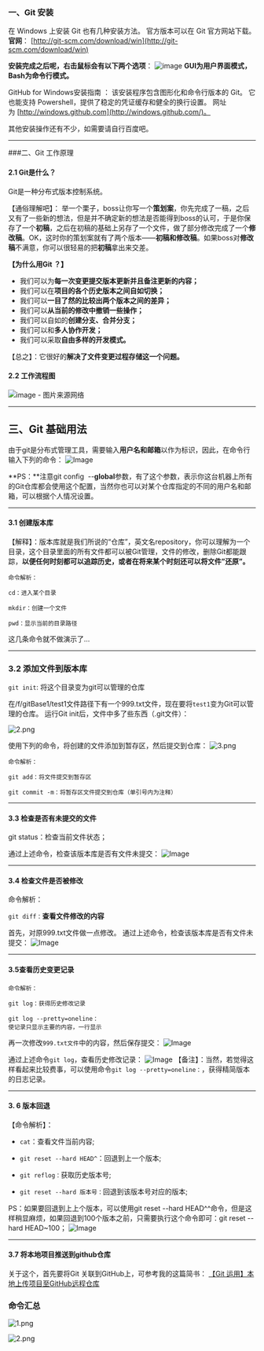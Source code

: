 ### 一、Git 安装
在 Windows 上安装 Git 也有几种安装方法。 官方版本可以在 Git 官方网站下载。
**官网**： [http://git-scm.com/download/win](http://git-scm.com/download/win)

**安装完成之后呢，右击鼠标会有以下两个选项**：
![image](https://upload-images.jianshu.io/upload_images/17476267-27e14ae45f1b251d.png?imageMogr2/auto-orient/strip%7CimageView2/2/w/1240)
**GUI为用户界面模式，Bash为命令行模式。**

GitHub for Windows安装指南 ：
该安装程序包含图形化和命令行版本的 Git。 它也能支持 Powershell，提供了稳定的凭证缓存和健全的换行设置。 
网址为 [http://windows.github.com](http://windows.github.com/)。

其他安装操作还有不少，如需要请自行百度吧。

---

###二、Git 工作原理
#### 2.1 Git是什么？

Git是一种分布式版本控制系统。

【通俗理解吧】：
举一个栗子，boss让你写一个**策划案**，你先完成了一稿，之后又有了一些新的想法，但是并不确定新的想法是否能得到boss的认可，于是你保存了一个**初稿**，之后在初稿的基础上另存了一个文件，做了部分修改完成了一个**修改稿**。OK，这时你的策划案就有了两个版本——**初稿和修改稿**。如果boss对**修改稿**不满意，你可以很轻易的把**初稿**拿出来交差。

**【为什么用Git ？】**
- 我们可以为**每一次变更提交版本更新并且备注更新的内容；**
- 我们可以在**项目的各个历史版本之间自如切换；**
- 我们可以**一目了然的比较出两个版本之间的差异；**
- 我们可以**从当前的修改中撤销一些操作；**
- 我们可以自如的**创建分支、合并分支；**
- 我们可以和**多人协作开发；**
- 我们可以采取**自由多样的开发模式。**

【总之】：它很好的**解决了文件变更过程存储这一个问题。**

#### 2.2 工作流程图
![image - 图片来源网络](https://upload-images.jianshu.io/upload_images/17476267-c36703148cdcb21b.png?imageMogr2/auto-orient/strip%7CimageView2/2/w/1240)

---
## 三、Git 基础用法

由于git是分布式管理工具，需要输入**用户名和邮箱**以作为标识，因此，在命令行输入下列的命令：
![Image](https://upload-images.jianshu.io/upload_images/17476267-c0d952250c277f12.png?imageMogr2/auto-orient/strip%7CimageView2/2/w/1240)

**PS：**注意git config  --**global**参数，有了这个参数，表示你这台机器上所有的Git仓库都会使用这个配置，当然你也可以对某个仓库指定的不同的用户名和邮箱，可以根据个人情况设置。

---
#### 3.1 创建版本库
【解释】：版本库就是我们所说的“仓库”，英文名repository，你可以理解为一个目录，这个目录里面的所有文件都可以被Git管理，文件的修改，删除Git都能跟踪，**以便任何时刻都可以追踪历史，或者在将来某个时刻还可以将文件”还原”。**
```
命令解析：

cd：进入某个目录

mkdir：创建一个文件

pwd：显示当前的目录路径
```
这几条命令就不做演示了...

---
### 3.2 添加文件到版本库


`git init`: 将这个目录变为git可以管理的仓库

在/f/gitBase1/test1文件路径下有一个999.txt文件，现在要将`test1`变为Git可以管理的仓库。
运行Git init后，文件中多了些东西（.git文件）：

![2.png](https://upload-images.jianshu.io/upload_images/17476267-c466caed5e33f133.png?imageMogr2/auto-orient/strip%7CimageView2/2/w/1240)

使用下列的命令，将创建的文件添加到暂存区，然后提交到仓库：
![3.png](https://upload-images.jianshu.io/upload_images/17476267-e76e2b880d007890.png?imageMogr2/auto-orient/strip%7CimageView2/2/w/1240)

```
命令解析：

git add：将文件提交到暂存区

git commit -m：将暂存区文件提交到仓库（单引号内为注释）
```

---
#### 3.3 检查是否有未提交的文件

git status：检查当前文件状态；

通过上述命令，检查该版本库是否有文件未提交：
![Image](https://upload-images.jianshu.io/upload_images/17476267-98c4d940ffdb3c8e.png?imageMogr2/auto-orient/strip%7CimageView2/2/w/1240)

---
#### 3.4 检查文件是否被修改

命令解析：

`git diff：`**查看文件修改的内容**

首先，对原999.txt文件做一点修改。
通过上述命令，检查该版本库是否有文件未提交：
![Image](https://upload-images.jianshu.io/upload_images/17476267-38feed1a81f2968d.png?imageMogr2/auto-orient/strip%7CimageView2/2/w/1240)

---
#### 3.5查看历史变更记录
```
命令解析：

git log：获得历史修改记录

git log --pretty=oneline：
使记录只显示主要的内容，一行显示
```
再一次修改`999.txt文件`中的内容，然后保存提交：
![Image](https://upload-images.jianshu.io/upload_images/17476267-69b69cea06df1107.png?imageMogr2/auto-orient/strip%7CimageView2/2/w/1240)

通过上述命令`git log`，查看历史修改记录：
![Image](https://upload-images.jianshu.io/upload_images/17476267-137ea392b6627e2d.png?imageMogr2/auto-orient/strip%7CimageView2/2/w/1240)
【备注】：当然，若觉得这样看起来比较费事，可以使用命令`git log --pretty=oneline：`，获得精简版本的日志记录。

---
#### 3. 6 版本回退

【命令解析】：
- `cat`：查看文件当前内容;

- `git reset --hard HEAD^`：回退到上一个版本;

- `git reflog：`获取历史版本号;

- `git reset --hard 版本号：`回退到该版本号对应的版本;

PS：如果要回退到上上个版本，可以使用git reset --hard HEAD^^命令，但是这样稍显麻烦，如果回退到100个版本之前，只需要执行这个命令即可：git reset --hard HEAD~100；
![Image](https://upload-images.jianshu.io/upload_images/17476267-842f028778559472.png?imageMogr2/auto-orient/strip%7CimageView2/2/w/1240)

---
#### 3.7 将本地项目推送到github仓库

关于这个，首先要将Git 关联到GitHub上，可参考我的这篇简书：
[【Git 运用】本地上传项目至GitHub远程仓库](https://www.jianshu.com/p/44290e1e0456)


### 命令汇总


![1.png](https://upload-images.jianshu.io/upload_images/17476267-bb1e01c362d4edf1.png?imageMogr2/auto-orient/strip%7CimageView2/2/w/1240)

![2.png](https://upload-images.jianshu.io/upload_images/17476267-4530780d9550a87e.png?imageMogr2/auto-orient/strip%7CimageView2/2/w/1240)
